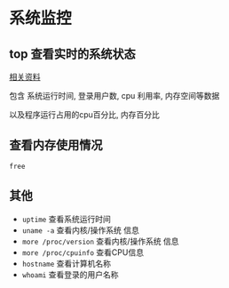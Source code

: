# 系统监控

## top 查看实时的系统状态

[相关资料](https://www.cnblogs.com/mengchunchen/p/9669704.html)

包含 系统运行时间, 登录用户数, cpu 利用率, 内存空间等数据

以及程序运行占用的cpu百分比, 内存百分比



## 查看内存使用情况

`free`


## 其他

+ `uptime` 查看系统运行时间
+ `uname -a`  查看内核/操作系统 信息
+ `more /proc/version` 查看内核/操作系统 信息
+ `more /proc/cpuinfo` 查看CPU信息
+ `hostname` 查看计算机名称
+ `whoami` 查看登录的用户名称


